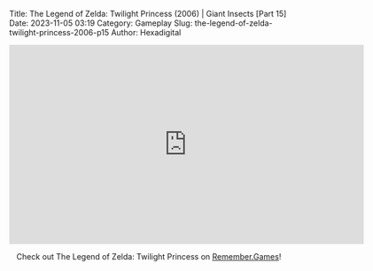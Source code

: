Title: The Legend of Zelda: Twilight Princess (2006) | Giant Insects [Part 15]
Date: 2023-11-05 03:19
Category: Gameplay
Slug: the-legend-of-zelda-twilight-princess-2006-p15
Author: Hexadigital

<center><iframe src="https://www.youtube.com/embed/K5FSsAXDy3A?feature=oembed" allow="accelerometer; autoplay; encrypted-media; gyroscope; picture-in-picture" width="640" height="360" frameborder="0"></iframe>

Check out The Legend of Zelda: Twilight Princess on [Remember.Games](https://remember.games/game/1365/the-legend-of-zelda-twilight-princess/)!</center>